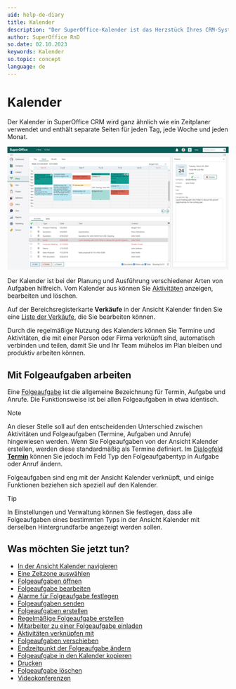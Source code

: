 ```yaml
---
uid: help-de-diary
title: Kalender
description: "Der SuperOffice-Kalender ist das Herzstück Ihres CRM-Systems. Diese Anleitungen helfen Ihnen, die Arbeit mit dem Kalender zu erlernen."
author: SuperOffice RnD
so.date: 02.10.2023
keywords: Kalender
so.topic: concept
language: de
---
```


# Kalender

Der Kalender in SuperOffice CRM wird ganz ähnlich wie ein Zeitplaner verwendet und enthält separate Seiten für jeden Tag, jede Woche und jeden Monat.

![Tragen Sie alle Ihre Termine und Aufgaben im Kalender ein, um sie im Überblick zu behalten -screenshot][img1]

Der Kalender ist bei der Planung und Ausführung verschiedener Arten von Aufgaben hilfreich. Vom Kalender aus können Sie [Aktivitäten][16] anzeigen, bearbeiten und löschen.

Auf der Bereichsregisterkarte **Verkäufe** in der Ansicht Kalender finden Sie eine [Liste der Verkäufe][13], die Sie bearbeiten können.

Durch die regelmäßige Nutzung des Kalenders können Sie Termine und Aktivitäten, die mit einer Person oder Firma verknüpft sind, automatisch verbinden und teilen, damit Sie und Ihr Team mühelos im Plan bleiben und produktiv arbeiten können.

## Mit Folgeaufgaben arbeiten

Eine [Folgeaufgabe][1] ist die allgemeine Bezeichnung für Termin, Aufgabe und Anrufe. Die Funktionsweise ist bei allen Folgeaufgaben in etwa identisch.

> [!NOTE]
> An dieser Stelle soll auf den entscheidenden Unterschied zwischen Aktivitäten und Folgeaufgaben (Termine, Aufgaben und Anrufe) hingewiesen werden.
Wenn Sie Folgeaufgaben von der Ansicht Kalender erstellen, werden diese standardmäßig als Termine definiert. Im [Dialogfeld **Termin**][22] können Sie jedoch im Feld Typ den Folgeaufgabentyp in Aufgabe oder Anruf ändern.

Folgeaufgaben sind eng mit der Ansicht Kalender verknüpft, und einige Funktionen beziehen sich speziell auf den Kalender.

> [!TIP]
> In Einstellungen und Verwaltung können Sie festlegen, dass alle Folgeaufgaben eines bestimmten Typs in der Ansicht Kalender mit derselben Hintergrundfarbe angezeigt werden sollen.

## Was möchten Sie jetzt tun?

* [In der Ansicht Kalender navigieren][14]
* [Eine Zeitzone auswählen][15]
* [Folgeaufgaben öffnen][4]
* [Folgeaufgabe bearbeiten][6]
* [Alarme für Folgeaufgabe festlegen][7]
* [Folgeaufgaben senden][8]
* [Folgeaufgaben erstellen][18]
* [Regelmäßige Folgeaufgabe erstellen][10]
* [Mitarbeiter zu einer Folgeaufgabe einladen][11]
* [Aktivitäten verknüpfen mit][12]
* [Folgeaufgaben verschieben][19]
* [Endzeitpunkt der Folgeaufgabe ändern][20]
* [Folgeaufgabe in den Kalender kopieren][21]
* [Drucken][5]
* [Folgeaufgabe löschen][17]
* [Videokonferenzen][23]

<!-- Referenced links -->
[1]: follow-ups.md
[4]: open-follow-up.md
[5]: print.md
[6]: edit-follow-up.md
[7]: set-alarm.md
[8]: send-as-email.md
[10]: recurrence/create.md
[11]: invitation/index.md
[12]: linking-documents-to-follow-ups.md
[13]: screen/sales-tab.md
[14]: screen/navigate-in-diary.md
[15]: ../../globalization-and-localization/learn/time-zones.md
[16]: ../../learn/basics/activity.md
[17]: delete-follow-up.md
[18]: create-follow-up.md
[19]: move-follow-up.md
[20]: change-end-time.md
[21]: copy-follow-up.md
[22]: screen/dialog-for-followups.md
[23]: video-meetings.md

<!-- Referenced images -->
[img1]: ../../../media/loc/en/diary/diary.png
